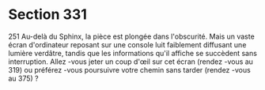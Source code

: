 # Section 331

251
Au-delà du Sphinx, la pièce est plongée dans l'obscurité. Mais un
vaste écran d'ordinateur reposant sur une console luit faiblement
diffusant une lumière verdâtre, tandis que les informations qu'il
affiche se succèdent sans interruption. Allez -vous jeter un coup
d'œil sur cet écran (rendez -vous au 319) ou préférez -vous
poursuivre votre chemin sans tarder (rendez -vous au 375) ?